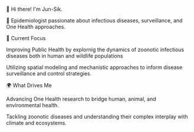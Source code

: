 👋 Hi there! I'm Jun-Sik.

🔬 Epidemiologist passionate about infectious diseases, surveillance, and One Health approaches.

🌱 Current Focus

Improving Public Health by explornig the dynamics of zoonotic infectious diseases both in human and wildlife populations

Utilizing spatial modeling and mechanistic approaches to inform disease surveillance and control strategies.

🌍 What Drives Me

Advancing One Health research to bridge human, animal, and environmental health.

Tackling zoonotic diseases and understanding their complex interplay with climate and ecosystems.  


<!---
borizook/borizook is a ✨ special ✨ repository because its `README.md` (this file) appears on your GitHub profile.
You can click the Preview link to take a look at your changes.
--->
